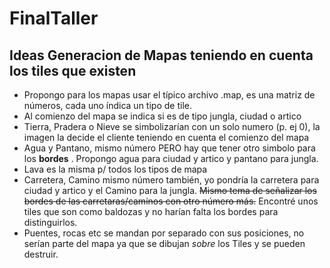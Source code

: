 # FinalTaller


## Ideas Generacion de Mapas teniendo en cuenta los tiles que existen ##
* Propongo para los mapas usar el típico archivo .map, es una matriz de números, cada uno índica un tipo de tile.
* Al comienzo del mapa se indica si es de tipo jungla, ciudad o artico
* Tierra, Pradera o Nieve se simbolizarían con un solo numero (p. ej 0), la imagen la decide el cliente teniendo en cuenta el comienzo del mapa
* Agua y Pantano, mismo número PERO hay que tener otro simbolo para los __bordes__ . Propongo agua para ciudad y artico y pantano para jungla.
* Lava es la misma p/ todos los tipos de mapa
* Carretera, Camino mismo número también, yo pondría la carretera para ciudad y artico y el Camino para la jungla. ~~Mismo tema de señalizar los bordes de las carretaras/caminos con otro número más.~~ Encontré unos tiles que son como baldozas y no harían falta los bordes para distinguirlos.
* Puentes, rocas etc se mandan por separado con sus posiciones, no serían parte del mapa ya que se dibujan *sobre* los Tiles y se pueden destruir.
